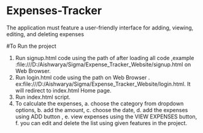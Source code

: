 # Expenses-Tracker 
The application must feature a user-friendly interface
for adding, viewing, editing, and deleting expenses

#To Run the project 
1. Run signup.html code using the path of after loading all code ,example :file:///D:/Aishwarya/Sigma/Expense_Tracker_Website/signup.html on Web Browser.
2. Run login.html code  using the path on Web Browser  . ex:file:///D:/Aishwarya/Sigma/Expense_Tracker_Website/login.html. It will redirect to index.html Home page.
3. Run index.html script.
4. To calculate  the expenses,  a. choose the category from dropdown options, b. add the amount, c. choose the date,  d. add the expenses using  ADD button , e. view expenses using the VIEW EXPENSES button, f. you can edit and delete the list using given features in the project.
